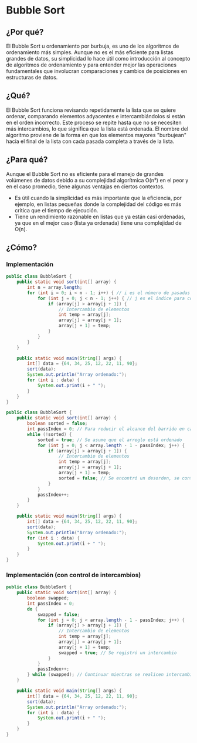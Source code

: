 # Bubble Sort

## ¿Por qué?

El Bubble Sort u ordenamiento por burbuja, es uno de los algoritmos de ordenamiento más simples. Aunque no es el más eficiente para listas grandes de datos, su simplicidad lo hace útil como introducción al concepto de algoritmos de ordenamiento y para entender mejor las operaciones fundamentales que involucran comparaciones y cambios de posiciones en estructuras de datos.

## ¿Qué?

El Bubble Sort funciona revisando repetidamente la lista que se quiere ordenar, comparando elementos adyacentes e intercambiándolos si están en el orden incorrecto. Este proceso se repite hasta que no se necesiten más intercambios, lo que significa que la lista está ordenada. El nombre del algoritmo proviene de la forma en que los elementos mayores "burbujean" hacia el final de la lista con cada pasada completa a través de la lista.

## ¿Para qué?

Aunque el Bubble Sort no es eficiente para el manejo de grandes volúmenes de datos debido a su complejidad algorítmica O(n²) en el peor y en el caso promedio, tiene algunas ventajas en ciertos contextos. 

- Es útil cuando la simplicidad es más importante que la eficiencia, por ejemplo, en listas pequeñas donde la complejidad del código es más crítica que el tiempo de ejecución. 
- Tiene un rendimiento razonable en listas que ya están casi ordenadas, ya que en el mejor caso (lista ya ordenada) tiene una complejidad de O(n).

## ¿Cómo?

### Implementación

```java
public class BubbleSort {
    public static void sort(int[] array) {
        int n = array.length;
        for (int i = 0; i < n - 1; i++) { // i es el número de pasadas completas
            for (int j = 0; j < n - 1; j++) { // j es el índice para comparar elementos adyacentes
                if (array[j] > array[j + 1]) {
                    // Intercambio de elementos
                    int temp = array[j];
                    array[j] = array[j + 1];
                    array[j + 1] = temp;
                }
            }
        }
    }

    public static void main(String[] args) {
        int[] data = {64, 34, 25, 12, 22, 11, 90};
        sort(data);
        System.out.println("Array ordenado:");
        for (int i : data) {
            System.out.print(i + " ");
        }
    }
}

```

```java
public class BubbleSort {
    public static void sort(int[] array) {
        boolean sorted = false;
        int passIndex = 0; // Para reducir el alcance del barrido en cada pasada
        while (!sorted) {
            sorted = true; // Se asume que el arreglo está ordenado
            for (int j = 0; j < array.length - 1 - passIndex; j++) {
                if (array[j] > array[j + 1]) {
                    // Intercambio de elementos
                    int temp = array[j];
                    array[j] = array[j + 1];
                    array[j + 1] = temp;
                    sorted = false; // Se encontró un desorden, se continua
                }
            }
            passIndex++;
        }
    }

    public static void main(String[] args) {
        int[] data = {64, 34, 25, 12, 22, 11, 90};
        sort(data);
        System.out.println("Array ordenado:");
        for (int i : data) {
            System.out.print(i + " ");
        }
    }
}

```

### Implementación (con control de intercambios)

```java
public class BubbleSort {
    public static void sort(int[] array) {
        boolean swapped;
        int passIndex = 0;
        do {
            swapped = false;
            for (int j = 0; j < array.length - 1 - passIndex; j++) {
                if (array[j] > array[j + 1]) {
                    // Intercambio de elementos
                    int temp = array[j];
                    array[j] = array[j + 1];
                    array[j + 1] = temp;
                    swapped = true; // Se registró un intercambio
                }
            }
            passIndex++;
        } while (swapped); // Continuar mientras se realicen intercambios
    }

    public static void main(String[] args) {
        int[] data = {64, 34, 25, 12, 22, 11, 90};
        sort(data);
        System.out.println("Array ordenado:");
        for (int i : data) {
            System.out.print(i + " ");
        }
    }
}

```
